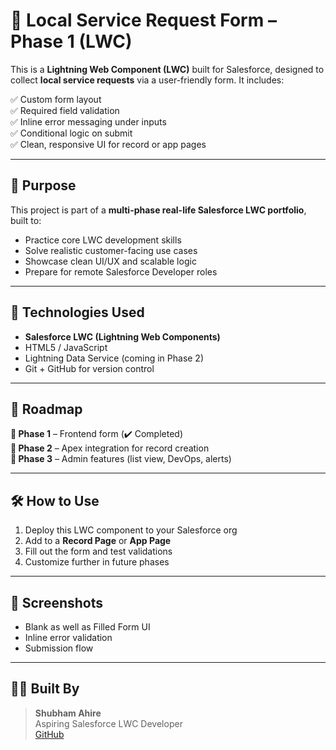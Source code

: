 # 📄 Local Service Request Form – Phase 1 (LWC)

This is a **Lightning Web Component (LWC)** built for Salesforce, designed to collect **local service requests** via a user-friendly form. It includes:

✅ Custom form layout  
✅ Required field validation  
✅ Inline error messaging under inputs  
✅ Conditional logic on submit  
✅ Clean, responsive UI for record or app pages

---

## 🚀 Purpose

This project is part of a **multi-phase real-life Salesforce LWC portfolio**, built to:

- Practice core LWC development skills  
- Solve realistic customer-facing use cases  
- Showcase clean UI/UX and scalable logic  
- Prepare for remote Salesforce Developer roles

---

## 🧩 Technologies Used

- **Salesforce LWC (Lightning Web Components)**  
- HTML5 / JavaScript  
- Lightning Data Service (coming in Phase 2)  
- Git + GitHub for version control  

---

## 📍 Roadmap

**🔹 Phase 1** – Frontend form (✔️ Completed)  
**🔹 Phase 2** – Apex integration for record creation  
**🔹 Phase 3** – Admin features (list view, DevOps, alerts)

---

## 🛠 How to Use

1. Deploy this LWC component to your Salesforce org  
2. Add to a **Record Page** or **App Page**  
3. Fill out the form and test validations  
4. Customize further in future phases

---

## 📸 Screenshots

- Blank as well as Filled Form UI  
- Inline error validation  
- Submission flow

---

## 👨‍💻 Built By

> **Shubham Ahire**  
> Aspiring Salesforce LWC Developer  
> [GitHub](https://github.com/Shhubbham23)
